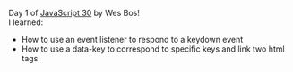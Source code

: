 Day 1 of <a href="https://javascript30.com/" target="_blank">JavaScript 30</a> by Wes Bos!
<br>
I learned:
<ul>
<li>How to use an event listener to respond to a keydown event</li>
<li>How to use a data-key to correspond to specific keys and link two html tags</li>
</ul>
